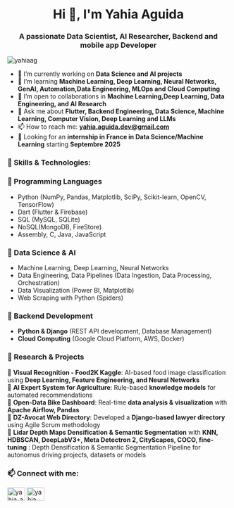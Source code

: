 <h1 align="center">Hi 👋, I'm Yahia Aguida</h1>
<h3 align="center">A passionate Data Scientist, AI Researcher, Backend and mobile app Developer</h3>

<p align="left"> <img src="https://komarev.com/ghpvc/?username=yahiaag&label=Profile%20views&color=0e75b6&style=flat" alt="yahiaag" /> </p>

- 🔭 I’m currently working on **Data Science and AI projects**
- 🌱 I’m learning **Machine Learning, Deep Learning, Neural Networks, GenAI, Automation,Data Engineering, MLOps and Cloud Computing**
- 👯 I’m open to collaborations in **Machine Learning,Deep Learning, Data Engineering, and AI Research**
- 💬 Ask me about **Flutter, Backend Engineering, Data Science, Machine Learning, Computer Vision, Deep Learning and LLMs**
- 📫 How to reach me: **yahia.aguida.dev@gmail.com**
- 🎯 Looking for an **internship in France in Data Science/Machine Learning** starting **Septembre 2025**

<h3 align="left">🚀 Skills & Technologies:</h3>

### **🔹 Programming Languages**
- Python (NumPy, Pandas, Matplotlib, SciPy, Scikit-learn, OpenCV, TensorFlow)
- Dart (Flutter & Firebase)
- SQL (MySQL, SQLite)
- NoSQL(MongoDB, FireStore)
- Assembly, C, Java, JavaScript

### **🔹 Data Science & AI**
-  Machine Learning, Deep Learning, Neural Networks
- Data Engineering, Data Pipelines (Data Ingestion, Data Processing, Orchestration)
- Data Visualization (Power BI, Matplotlib)
- Web Scraping with Python (Spiders)

### **🔹 Backend Development**
- **Python & Django** (REST API development, Database Management)
- **Cloud Computing** (Google Cloud Platform, AWS, Docker)

### **🔹 Research & Projects**
📌 **Visual Recognition - Food2K Kaggle**: AI-based food image classification using **Deep Learning, Feature Engineering, and Neural Networks**  
📌 **AI Expert System for Agriculture**: Rule-based **knowledge models** for automated recommendations  
📌 **Open-Data Bike Dashboard**: Real-time **data analysis & visualization** with **Apache Airflow, Pandas**  
📌 **DZ-Avocat Web Directory**: Developed a **Django-based lawyer directory** using Agile Scrum methodology  
📌 **Lidar Depth Maps Densification & Semantic Segmentation** with **KNN, HDBSCAN, DeepLabV3+, Meta Detectron 2, CityScapes, COCO, fine-tuning** :
Depth Densification & Semantic Segmentation Pipeline for autonomus driving projects, datasets or models

<h3 align="left">📫 Connect with me:</h3>
<p align="left">
<a href="https://twitter.com/yahia_aguida" target="blank"><img align="center" src="https://raw.githubusercontent.com/rahuldkjain/github-profile-readme-generator/master/src/images/icons/Social/twitter.svg" alt="yahia_aguida" height="30" width="40" /></a>
<a href="https://linkedin.com/in/yahia-aguida-b1b08618b" target="blank"><img align="center" src="https://raw.githubusercontent.com/rahuldkjain/github-profile-readme-generator/master/src/images/icons/Social/linked-in-alt.svg" alt="yahia aguida" height="30" width="40" /></
